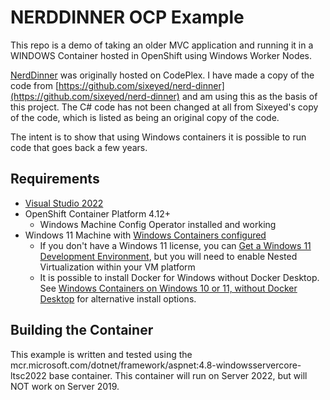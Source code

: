 # NERDDINNER OCP Example

This repo is a demo of taking an older MVC application and running it in a WINDOWS Container hosted in OpenShift using Windows Worker Nodes.

[NerdDinner](https://learn.microsoft.com/en-us/aspnet/mvc/overview/older-versions-1/nerddinner/introducing-the-nerddinner-tutorial) was originally hosted on CodePlex. I have made a copy of the code from [https://github.com/sixeyed/nerd-dinner](https://github.com/sixeyed/nerd-dinner) and am using this as the basis of this project. The C# code has not been changed at all from Sixeyed's copy of the code, which is listed as being an original copy of the code.

The intent is to show that using Windows containers it is possible to run code that goes back a few years.

## Requirements

* [Visual Studio 2022](https://visualstudio.microsoft.com/vs/compare/)
* OpenShift Container Platform 4.12+
	* Windows Machine Config Operator installed and working
* Windows 11 Machine with [Windows Containers configured](https://learn.microsoft.com/en-us/virtualization/windowscontainers/quick-start/set-up-environment?tabs=dockerce#windows-10-and-11-1)
	* If you don't have a Windows 11 license, you can [Get a Windows 11 Development Environment](https://developer.microsoft.com/en-us/windows/downloads/virtual-machines/), but you will need to enable Nested Virtualization within your VM platform
	* It is possible to install Docker for Windows without Docker Desktop. See [Windows Containers on Windows 10 or 11, without Docker Desktop](https://xphyr.net/post/windows_containers_win11/) for alternative install options.

## Building the Container

This example is written and tested using the mcr.microsoft.com/dotnet/framework/aspnet:4.8-windowsservercore-ltsc2022 base container. This container will run on Server 2022, but will NOT work on Server 2019.